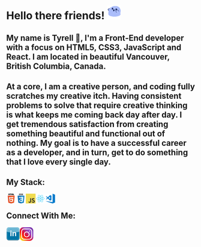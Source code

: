 # Hello there friends! <img alt="Fire" src='images\blueblob_jump.gif' width="36" height="36">

## My name is Tyrell 👋, I'm a Front-End developer with a focus on HTML5, CSS3, JavaScript and React. I am located in beautiful Vancouver, British Columbia, Canada.

## At a core, I am a creative person, and coding fully scratches my creative itch. Having consistent problems to solve that require creative thinking is what keeps me coming back day after day. I get tremendous satisfaction from creating something beautiful and functional out of nothing. My goal is to have a successful career as a developer, and in turn, get to do something that I love every single day.

## My Stack:

<img align="left" alt="HTML" width="26px" src=".\images\html.png" />
<img align="left" alt="CSS" width="26px" src=".\images\css.png" />
<img align="left" alt="JavaScript" width="26px" src=".\images\javascript.png" />
<img align="left" alt="React" width="26px" src=".\images\react.png" />
<img align="left" alt="VS Code" width="26px" src=".\images\visual-studio-code.png" />
<br/>

## Connect With Me:

[<img align="left" alt="LinkedIn" src='.\images\linkedin.png' width="36" height="36">](https://www.linkedin.com/in/tyrellcurry/)
[<img align="left" alt="Instagram" src='.\images\insta.png' width="36" height="36">](https://www.instagram.com/tyrellcurry/)

<!--


**tyrellcurry/tyrellcurry** is a ✨ _special_ ✨ repository because its `README.md` (this file) appears on your GitHub profile.

Here are some ideas to get you started:

- 🔭 I’m currently working on ...
- 🌱 I’m currently learning ...
- 👯 I’m looking to collaborate on ...
- 🤔 I’m looking for help with ...
- 💬 Ask me about ...
- 📫 How to reach me: ...
- 😄 Pronouns: ...
- ⚡ Fun fact: ...
-->
